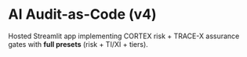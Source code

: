 # AI Audit-as-Code (v4)
Hosted Streamlit app implementing CORTEX risk + TRACE-X assurance gates with **full presets** (risk + TI/XI + tiers).

